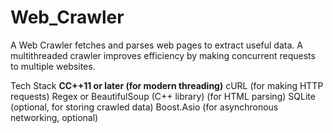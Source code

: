 # Web_Crawler
A Web Crawler fetches and parses web pages to extract useful data. A multithreaded crawler improves efficiency by making concurrent requests to multiple websites.

Tech Stack
**CC++11 or later (for modern threading)**
cURL (for making HTTP requests)
Regex or BeautifulSoup (C++ library) (for HTML parsing)
SQLite (optional, for storing crawled data)
Boost.Asio (for asynchronous networking, optional)
